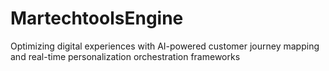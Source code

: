 # MartechtoolsEngine
Optimizing digital experiences with AI-powered customer journey mapping and real-time personalization orchestration frameworks
